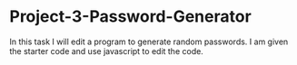 # Project-3-Password-Generator
In this task I will edit a program to generate random passwords. I am given the starter code and use javascript to edit the code.
